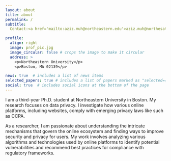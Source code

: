 ```yaml
---
layout: about
title: about
permalink: /
subtitle: 
  Contact:<a href='mailto:aziz.muh@northeastern.edu'>aziz.muh@northesatern.edu</a>

profile:
  align: right
  image: prof_pic.jpg
  image_circular: false # crops the image to make it circular
  address: >
    <p>Northeastern University</p>
    <p>Boston, MA 02139</p>

news: true  # includes a list of news items
selected_papers: true # includes a list of papers marked as "selected={true}"
social: true  # includes social icons at the bottom of the page
---
```



I am a third-year Ph.D. student at Northeastern University in Boston. My research focuses on data privacy. I investigate how various online platforms, including websites, comply with emerging privacy laws like such as CCPA.

As a researcher, I am passionate about understanding the intricate mechanisms that govern the online ecosystem and finding ways to improve security and privacy for users. My work involves analyzing various algorithms and technologies used by online platforms to identify potential vulnerabilities and recommend best practices for compliance with regulatory frameworks.


<!--Write your biography here. Tell the world about yourself. Link to your favorite [subreddit](http://reddit.com). You can put a picture in, too. The code is already in, just name your picture `prof_pic.jpg` and put it in the `img/` folder.

Put your address / P.O. box / other info right below your picture. You can also disable any these elements by editing `profile` property of the YAML header of your `_pages/about.md`. Edit `_bibliography/papers.bib` and Jekyll will render your [publications page](/al-folio/publications/) automatically.

Link to your social media connections, too. This theme is set up to use [Font Awesome icons](http://fortawesome.github.io/Font-Awesome/) and [Academicons](https://jpswalsh.github.io/academicons/), like the ones below. Add your Facebook, Twitter, LinkedIn, Google Scholar, or just disable all of them. -->

